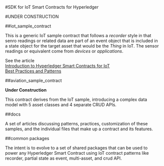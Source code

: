 #SDK for IoT Smart Contracts for Hyperledger 

#UNDER CONSTRUCTION

##iot_sample_contract

This is a generic IoT sample contract that follows a *recorder* style in that senro readings or related data are part of an event object that is included in a state object for the target asset that would be the *Thing* in IoT. The sensor readings or equivalent come from *devices* or *applications*.

See the article  
[Introduction to Hyperledger Smart Contracts for IoT<br/>Best Practices and Patterns](docs/HyperledgerContractsIntroBestPracticesPatterns.md) 

##aviation_sample_contract

**Under Construction**

This contract derives from the IoT sample, introducing a complex data model with 5 asset classes and 4 separate CRUD APIs.

##docs

A set of articles discussing patterns, practices, customization of these samples, and the individual files that make up a contract and its features.

##common packages

The intent is to evolve to a set of shared packages that can be used to power any Hyperledger Smart Contract using IoT contract patterns like recorder, partial state as event, multi-asset, and crud API. 